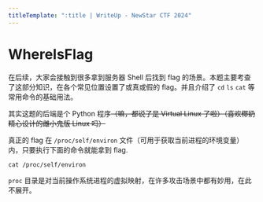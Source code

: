 ```yaml
---
titleTemplate: ":title | WriteUp - NewStar CTF 2024"
---
```


<script setup>
import Container from '@/components/docs/Container.vue'
</script>

# WhereIsFlag

在后续，大家会接触到很多拿到服务器 Shell 后找到 flag 的场景。本题主要考查了这部分知识，在各个常见位置设置了或真或假的 flag。并且介绍了 `cd` `ls` `cat` 等常用命令的基础用法。

<Container type='quote'>

其实这题的后端是个 Python 程序<s>（嘛，都说了是 Virtual Linux 了啦）（喜欢椰奶精心设计的雌小鬼版 Linux 吗）</s>
</Container>

真正的 flag 在 `/proc/self/environ` 文件（可用于获取当前进程的环境变量）内，只要执行下面的命令就能拿到 flag.

```shell
cat /proc/self/environ
```

`proc` 目录是对当前操作系统进程的虚拟映射，在许多攻击场景中都有妙用，在此不展开。
